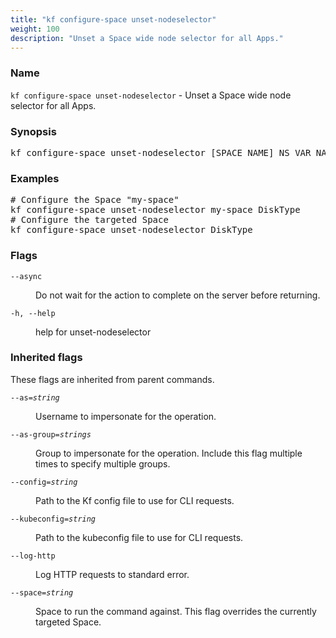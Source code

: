 ```yaml
---
title: "kf configure-space unset-nodeselector"
weight: 100
description: "Unset a Space wide node selector for all Apps."
---
```

### Name

<code translate="no">kf configure-space unset-nodeselector</code> - Unset a Space wide node selector for all Apps.

### Synopsis

<pre translate="no">kf configure-space unset-nodeselector [SPACE_NAME] NS_VAR_NAME [flags]</pre>

### Examples

<pre translate="no">
# Configure the Space &#34;my-space&#34;
kf configure-space unset-nodeselector my-space DiskType
# Configure the targeted Space
kf configure-space unset-nodeselector DiskType
</pre>

### Flags

<dl>
<dt><code translate="no">--async</code></dt>
<dd><p>Do not wait for the action to complete on the server before returning.</p>
</dd>
<dt><code translate="no">-h, --help</code></dt>
<dd><p>help for unset-nodeselector</p>
</dd>
</dl>


### Inherited flags

These flags are inherited from parent commands.

<dl>
<dt><code translate="no">--as=<var translate="no">string</var></code></dt>
<dd><p>Username to impersonate for the operation.</p>
</dd>
<dt><code translate="no">--as-group=<var translate="no">strings</var></code></dt>
<dd><p>Group to impersonate for the operation. Include this flag multiple times to specify multiple groups.</p>
</dd>
<dt><code translate="no">--config=<var translate="no">string</var></code></dt>
<dd><p>Path to the Kf config file to use for CLI requests.</p>
</dd>
<dt><code translate="no">--kubeconfig=<var translate="no">string</var></code></dt>
<dd><p>Path to the kubeconfig file to use for CLI requests.</p>
</dd>
<dt><code translate="no">--log-http</code></dt>
<dd><p>Log HTTP requests to standard error.</p>
</dd>
<dt><code translate="no">--space=<var translate="no">string</var></code></dt>
<dd><p>Space to run the command against. This flag overrides the currently targeted Space.</p>
</dd>
</dl>


